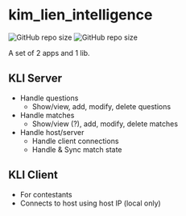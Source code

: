 # kim_lien_intelligence

![GitHub repo size](https://img.shields.io/github/repo-size/Bill-GD/kim_lien_intelligence?style=plastic) ![GitHub repo size](https://img.shields.io/github/languages/code-size/Bill-GD/kim_lien_intelligence?style=plastic)

A set of 2 apps and 1 lib.

## KLI Server

- Handle questions
  - Show/view, add, modify, delete questions
- Handle matches
  - Show/view (?), add, modify, delete matches
- Handle host/server
  - Handle client connections
  - Handle & Sync match state

## KLI Client

- For contestants
- Connects to host using host IP (local only)

